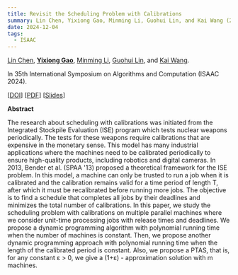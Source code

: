 ```yaml
---
title: Revisit the Scheduling Problem with Calibrations
summary: Lin Chen, Yixiong Gao, Minming Li, Guohui Lin, and Kai Wang (2024). In 35th International Symposium on Algorithms and Computation (ISAAC 2024).
date: 2024-12-04
tags:
  - ISAAC
---
```


[Lin Chen](https://orcid.org/0000-0003-3909-4916), [**Yixiong Gao**](https://yixionggao.com/), [Minming Li](https://www.cs.cityu.edu.hk/~minmli/), [Guohui Lin](https://webdocs.cs.ualberta.ca/~ghlin/), and [Kai Wang](https://orcid.org/0000-0002-6455-485X). 

In 35th International Symposium on Algorithms and Computation (ISAAC 2024).

[[DOI](https://doi.org/10.4230/LIPIcs.ISAAC.2024.20)] [[PDF](/publications/revisit-the-scheduling-problem-with-calibrations/LIPIcs.ISAAC.2024.20.pdf)] [[Slides]()]

**Abstract**

The research about scheduling with calibrations was initiated from the Integrated Stockpile Evaluation (ISE) program which tests nuclear weapons periodically. The tests for these weapons require calibrations that are expensive in the monetary sense. This model has many industrial applications where the machines need to be calibrated periodically to ensure high-quality products, including robotics and digital cameras. In 2013, Bender et al. (SPAA '13) proposed a theoretical framework for the ISE problem. In this model, a machine can only be trusted to run a job when it is calibrated and the calibration remains valid for a time period of length T, after which it must be recalibrated before running more jobs. The objective is to find a schedule that completes all jobs by their deadlines and minimizes the total number of calibrations. In this paper, we study the scheduling problem with calibrations on multiple parallel machines where we consider unit-time processing jobs with release times and deadlines. We propose a dynamic programming algorithm with polynomial running time when the number of machines is constant. Then, we propose another dynamic programming approach with polynomial running time when the length of the calibrated period is constant. Also, we propose a PTAS, that is, for any constant ε > 0, we give a (1+ε) - approximation solution with m machines.

